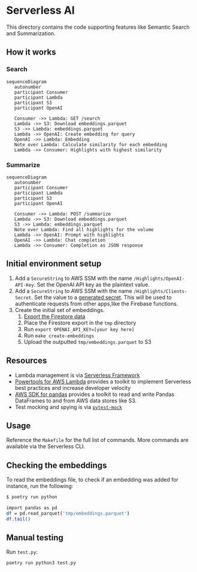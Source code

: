 # Serverless AI

This directory contains the code supporting features like Semantic Search and Summarization.

## How it works

### Search

```mermaid
sequenceDiagram
   autonumber
   participant Consumer
   participant Lambda
   participant S3
   participant OpenAI

   Consumer ->> Lambda: GET /search
   Lambda ->> S3: Download embeddings.parquet
   S3 ->> Lambda: embeddings.parquet
   Lambda ->> OpenAI: Create embedding for query
   OpenAI ->> Lambda: Embedding
   Note over Lambda: Calculate similarity for each embedding
   Lambda ->> Consumer: Highlights with highest similarity
```

### Summarize

```mermaid
sequenceDiagram
   autonumber
   participant Consumer
   participant Lambda
   participant S3
   participant OpenAI

   Consumer ->> Lambda: POST /summarize
   Lambda ->> S3: Download embeddings.parquet
   S3 ->> Lambda: embeddings.parquet
   Note over Lambda: Find all highlights for the volume
   Lambda ->> OpenAI: Prompt with highlights
   OpenAI ->> Lambda: Chat completion
   Lambda ->> Consumer: Completion as JSON response
```

## Initial environment setup

1. Add a `SecureString` to AWS SSM with the name `/Highlights/OpenAI-API-Key`. Set the OpenAI API key as the plaintext value.
1. Add a `SecureString` to AWS SSM with the name `/Highlights/Clients-Secret`. Set the value to a [generated secret](https://generate-secret.now.sh/32). This will be used to authenticate requests from other apps,like the Firebase functions.
1. Create the initial set of embeddings.
   1. [Export the Firestore data](../../firebase/exporter/instructions.md)
   1. Place the Firestore export in the `tmp` directory
   1. Run `export OPENAI_API_KEY=[your key here]`
   1. Run `make create-embeddings`
   1. Upload the outputted `tmp/embeddings.parquet` to S3

## Resources

- Lambda management is via [Serverless Framework](https://www.serverless.com/framework/docs)
- [Powertools for AWS Lambda](https://docs.powertools.aws.dev/lambda/python/latest/) provides a toolkit to implement Serverless best practices and increase developer velocity
- [AWS SDK for pandas](https://aws-sdk-pandas.readthedocs.io/en/stable/index.html) provides a toolkit to read and write Pandas DataFrames to and from AWS data stores like S3.
- Test mocking and spying is via [`pytest-mock`](https://pytest-mock.readthedocs.io/en/latest/usage.html)

## Usage

Reference the `Makefile` for the full list of commands. More commands are available via the Serverless CLI.

## Checking the embeddings

To read the embeddings file, to check if an embedding was added for instance, run the following:

```sh
$ poetry run python

import pandas as pd
df = pd.read_parquet('tmp/embeddings.parquet')
df.tail()
```

## Manual testing

Run `test.py`:

```sh
poetry run python3 test.py
```
